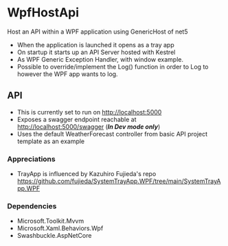 # WpfHostApi

Host an API within a WPF application using GenericHost of net5

- When the application is launched it opens as a tray app
- On startup it starts up an API Server hosted with Kestrel
- As WPF Generic Exception Handler, with window example.
- Possible to override/implement the Log() function in order to Log to however the WPF app wants to log.

## API

- This is currently set to run on <http://localhost:5000>
- Exposes a swagger endpoint reachable at <http://localhost:5000/swagger> (**_In Dev mode only_**)
- Uses the default WeatherForecast controller from basic API project template as an example

### Appreciations

- TrayApp is influenced by Kazuhiro Fujieda's repo <https://github.com/fujieda/SystemTrayApp.WPF/tree/main/SystemTrayApp.WPF>

### Dependencies

- Microsoft.Toolkit.Mvvm
- Microsoft.Xaml.Behaviors.Wpf
- Swashbuckle.AspNetCore

